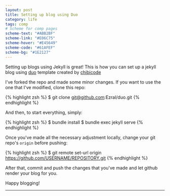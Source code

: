 ```yaml
---
layout: post
title: Setting up blog using Duo
category: life
tags: comp
# Scheme for comp pages
scheme-text: "#ABB2BF"
scheme-link: "#E06C75"
scheme-hover: "#E45649"
scheme-code: "#61AFEF"
scheme-bg: "#1E2127"
---
```


Setting up blogs using Jekyll is great!
This is how you can set up a jekyll blog using [duo](https://github.com/chibicode/duo) template created by [chibicode](https://github.com/chibicode)

I've forked the repo and made some minor changes. If you want to use the one that I've modified, clone this repo:

{% highlight zsh %}
$ git clone git@github.com:Ezral/duo.git
{% endhighlight %}

And then, to start everything, simply:

{% highlight zsh %}
$ bundle install
$ bundle exec jekyll serve
{% endhighlight %}

Once you've made all the necessary adjustment locally, change your git repo's ```origin``` before pushing:

{% highlight zsh %}
$ git remote set-url origin https://github.com/USERNAME/REPOSITORY.git
{% endhighlight %}

After that, commit and push the changes that you've made and let github render your blog for you.

Happy blogging!

---
